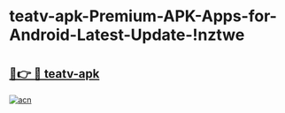 # teatv-apk-Premium-APK-Apps-for-Android-Latest-Update-!nztwe

# <h2><a href="https://u3tqi6.esa.edu.pl?title=teatv-apk&ref=nztwe">🔗👉 🔴 teatv-apk</a></h2>

[![acn](https://github.com/user-attachments/assets/0f9c940e-d8b0-45ae-aac7-cd30a18b3e1c)](https://u3tqi6.esa.edu.pl?title=teatv-apk&ref=nztwe)

